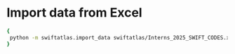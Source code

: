 # Import data from Excel
```bash
{
 python -m swiftatlas.import_data swiftatlas/Interns_2025_SWIFT_CODES.xlsx
}
```